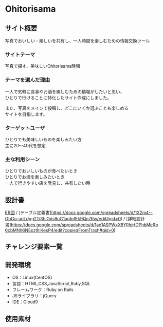 # Ohitorisama

## サイト概要
写真でおいしい・楽しいを共有し、一人時間を楽しむための情報交換ツール  

### サイトテーマ
写真で探す、美味しいOhitorisama時間  

### テーマを選んだ理由
一人で気軽に食事やお酒を楽しむための情報がしたいと思い、  
ひとりで行けることに特化したサイト作成にしました。  

また、写真をメインで投稿し、どこにいくか選ぶことも楽しめる  
サイトを目指します。

### ターゲットユーザ
ひとりでも美味しいものを楽しみたい方  
主に20～40代を想定

### 主な利用シーン
ひとりでおいしいものが食べたいとき  
ひとりでお酒を楽しみたいとき  
一人で行きやすい店を発見し、共有したい時  

## 設計書
[ER図](https://app.diagrams.net/#G120VELJeHWzVP9ikMH_gNlI2Hm1kmwotm) / [テーブル定義書]https://docs.google.com/spreadsheets/d/1X2m4--OhGo-udLdgg2Ti3hiOds6uG1aofqfEk9Qn7Rw/edit#gid=0) / [詳細設計書]https://docs.google.com/spreadsheets/d/1ax1ASPWxX8YRhjrtDPhbMeRb6cbMNh6NEozthiKesP4/edit?copiedFromTrash#gid=0)  

## チャレンジ要素一覧


## 開発環境
- OS：Linux(CentOS)
- 言語：HTML,CSS,JavaScript,Ruby,SQL
- フレームワーク：Ruby on Rails
- JSライブラリ：jQuery
- IDE：Cloud9

## 使用素材
